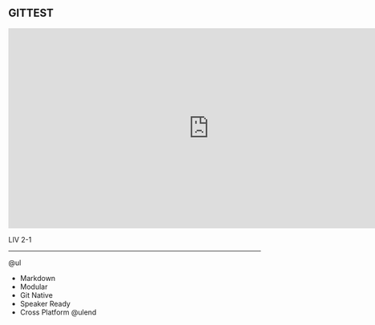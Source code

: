 ## GITTEST

<iframe width="800" height="400" src="https://www.youtube.com/embed/2lpTgHQdbIc" frameborder="0" allow="accelerometer; autoplay; encrypted-media; gyroscope; picture-in-picture" allowfullscreen></iframe>

LIV 2-1

---

@ul
- Markdown
- Modular
- Git Native
- Speaker Ready
- Cross Platform
@ulend